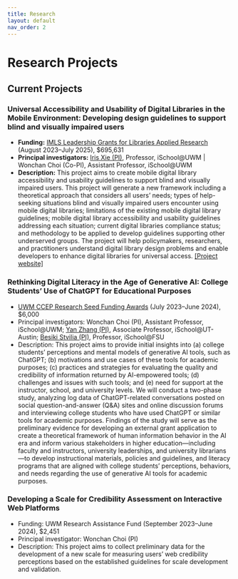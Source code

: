```yaml
---
title: Research
layout: default
nav_order: 2
---
```

# Research Projects
## Current Projects
### Universal Accessibility and Usability of Digital Libraries in the Mobile Environment: Developing design guidelines to support blind and visually impaired users
- **Funding:** [IMLS Leadership Grants for Libraries Applied Research](https://www.imls.gov/grants/awarded/lg-252289-ols-22) (August 2023–July 2025), $695,631 
- **Principal investigators:** [Iris Xie (PI)](https://uwm.edu/informationstudies/directory/xie-iris/), Professor, iSchool@UWM &#124; Wonchan Choi (Co-PI), Assistant Professor, iSchool@UWM
- **Description:** This project aims to create mobile digital library accessibility and usability guidelines to support blind and visually impaired users. This project will generate a new framework including a theoretical approach that considers all users’ needs; types of help-seeking situations blind and visually impaired users encounter using mobile digital libraries; limitations of the existing mobile digital library guidelines; mobile digital library accessibility and usability guidelines addressing each situation; current digital libraries compliance status; and methodology to be applied to develop guidelines supporting other underserved groups. The project will help policymakers, researchers, and practitioners understand digital library design problems and enable developers to enhance digital libraries for universal access. [[Project website]](https://sites.uwm.edu/bvi/imls-mobile/)

### Rethinking Digital Literacy in the Age of Generative AI: College Students’ Use of ChatGPT for Educational Purposes
- [UWM CCEP Research Seed Funding Awards](https://uwm.edu/community-engagement-professions/ccep-announces-research-seed-funding-awards/) (July 2023–June 2024), $6,000
- Principal investigators: Wonchan Choi (PI), Assistant Professor, iSchool@UWM; [Yan Zhang (PI)](https://www.ischool.utexas.edu/people/people-details?PersonID=150), Associate Professor, iSchool@UT-Austin; [Besiki Stvilia (PI)](https://directory.cci.fsu.edu/besiki-stvilia/), Professor, iSchool@FSU
- Description: This project aims to provide initial insights into (a) college students’ perceptions and mental models of generative AI tools, such as ChatGPT; (b) motivations and use cases of these tools for academic purposes; (c) practices and strategies for evaluating the quality and credibility of information returned by AI-empowered tools; (d) challenges and issues with such tools; and (e) need for support at the instructor, school, and university levels. We will conduct a two-phase study, analyzing log data of ChatGPT-related conversations posted on social question-and-answer (Q&A) sites and online discussion forums and interviewing college students who have used ChatGPT or similar tools for academic purposes. Findings of the study will serve as the preliminary evidence for developing an external grant application to create a theoretical framework of human information behavior in the AI era and inform various stakeholders in higher education—including faculty and instructors, university leaderships, and university librarians—to develop instructional materials, policies and guidelines, and literacy programs that are aligned with college students’ perceptions, behaviors, and needs regarding the use of generative AI tools for academic purposes.


### Developing a Scale for Credibility Assessment on Interactive Web Platforms
- Funding: UWM Research Assistance Fund (September 2023–June 2024), $2,451
- Principal investigator: Wonchan Choi (PI)
- Description: This project aims to collect preliminary data for the development of a new scale for measuring users’ web credibility perceptions based on the established guidelines for scale development and validation. 
